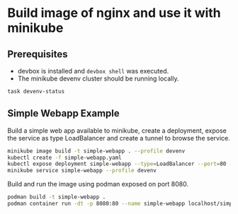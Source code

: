 # Build image of nginx and use it with minikube

## Prerequisites

* devbox is installed and `devbox shell` was executed.
* The minikube devenv cluster should be running locally.

```bash
task devenv-status
```

## Simple Webapp Example

Build a simple web app available to minikube, create a deployment, expose the service as type LoadBalancer and create a tunnel to browse the service.

```bash
minikube image build -t simple-webapp . --profile devenv
kubectl create -f simple-webapp.yaml
kubectl expose deployment simple-webapp --type=LoadBalancer --port=80 --target-port=80
minikube service simple-webapp --profile devenv
```

Build and run the image using podman exposed on port 8080.

```bash
podman build -t simple-webapp .
podman container run -dt -p 8080:80 --name simple-webapp localhost/simple-webapp
```